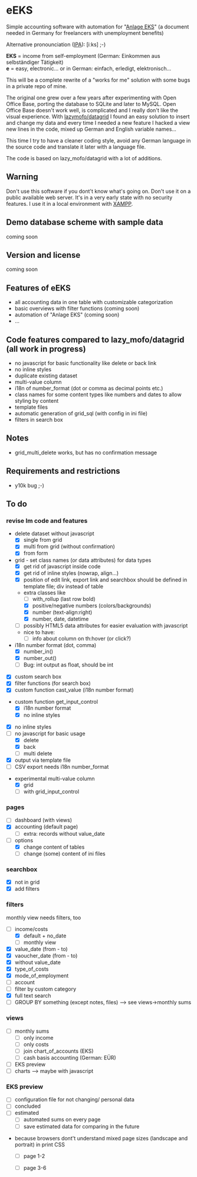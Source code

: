 # eEKS

Simple accounting software with automation for "[Anlage EKS][1]" (a document needed in Germany for freelancers with unemployment benefits)

Alternative pronounciation ([IPA][2]): [iːks] ;-)

__EKS__ = income from self-employment (German: Einkommen aus selbständiger Tätigkeit)  
__e__ = easy, electronic... or in German: einfach, erledigt, elektronisch...

This will be a complete rewrite of a "works for me" solution with some bugs in a private repo of mine.

The original one grew over a few years after experimenting with Open Office Base, porting the database to SQLite and later to MySQL. Open Office Base doesn't work well, is complicated and I really don't like the visual experience. With [lazymofo/datagrid][3] I found an easy solution to insert and change my data and every time I needed a new feature I hacked a view new lines in the code, mixed up German and English variable names...

This time I try to have a cleaner coding style, avoid any German language in the source code and translate it later with a language file.

The code is based on lazy_mofo/datagrid with a lot of additions.

## Warning

Don't use this software if you dont't know what's going on. Don't use it on a public available web server. It's in a very early state with no security features. I use it in a local environment with [XAMPP][4].

## Demo database scheme with sample data

coming soon

## Version and license

coming soon

## Features of eEKS

* all accounting data in one table with customizable categorization
* basic overviews with filter functions (coming soon)
* automation of "Anlage EKS" (coming soon)
* ...

## Code features compared to lazy_mofo/datagrid (all work in progress)

* no javascript for basic functionality like delete or back link
* no inline styles
* duplicate existing dataset
* multi-value column
* i18n of number_format (dot or comma as decimal points etc.)
* class names for some content types like numbers and dates to allow styling by content
* template files
* automatic generation of grid_sql (with config in ini file)
* filters in search box

## Notes

* grid_multi_delete works, but has no confirmation message

## Requirements and restrictions

* y10k bug ;-)

## To do

### revise lm code and features

* delete dataset without javascript
  * [x] single from grid
  * [x] multi from grid (without confirmation)
  * [x] from form
* grid - set class names (or data attributes) for data types
  * [x] get rid of javascript inside code
  * [x] get rid of inline styles (nowrap, align...)
  * [x] position of edit link, export link and searchbox should be defined in template file; div instead of table
  * extra classes like
      * [ ] with_rollup (last row bold)
      * [x] positive/negative numbers (colors/backgrounds)
      * [x] number (text-align:right)
      * [x] number, date, datetime
  * [ ] possibly HTML5 data attributes for easier evaluation with javascript
  * nice to have:
    * [ ] info about column on th:hover (or click?)
* i18n number format (dot, comma)
  * [x] number_in()
  * [x] number_out()
  * [ ] Bug: int output as float, should be int
* [x] custom search box
* [x] filter functions (for search box)
* [x] custom function cast_value (i18n number format)
* custom function get_input_control
  * [x] i18n number format
  * [x] no inline styles
* [x] no inline styles
* [ ] no javascript for basic usage
  * [x] delete
  * [x] back
  * [ ] multi delete
* [x] output via template file
* [ ] CSV export needs i18n number_format
* experimental multi-value column
  * [x] grid
  * [ ] with grid_input_control

### pages

* [ ] dashboard (with views)
* [x] accounting (default page)
  * [ ] extra: records without value_date
* [ ] options
  * [x] change content of tables
  * [ ] change (some) content of ini files

### searchbox

* [x] not in grid
* [x] add filters

### filters

monthly view needs filters, too 

* [ ] income/costs
  * [x] default + no_date
  * [ ] monthly view
* [x] value_date (from - to)
* [x] vaoucher_date (from - to)
* [x] without value_date
* [x] type_of_costs
* [x] mode_of_employment
* [ ] account
* [ ] filter by custom category
* [x] full text search
* [ ] GROUP BY something (except notes, files) --> see views->monthly sums

### views

* [ ] monthly sums
  * [ ] only income
  * [ ] only costs
  * [ ] join chart_of_accounts (EKS)
  * [ ] cash basis accounting (German: EÜR)
* [ ] EKS preview
* [ ] charts --> maybe with javascript

### EKS preview

* [ ] configuration file for not changing/ personal data
* [ ] concluded
* [ ] estimated
  * [ ] automated sums on every page
  * [ ] save estimated data for comparing in the future
* because browsers dont't understand mixed page sizes (landscape and portrait) in print CSS
  * [ ] page 1-2
  * [ ] page 3-6










 [1]: https://www3.arbeitsagentur.de/web/content/DE/Formulare/Detail/index.htm?dfContentId=L6019022DSTBAI516946
 [2]: https://en.wiktionary.org/wiki/Wiktionary:International_Phonetic_Alphabet
 [3]: https://github.com/lazymofo/datagrid
 [4]: https://www.apachefriends.org/index.html